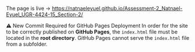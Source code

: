 The page is live -> https://natnaeleyuel.github.io/Assessment-2_Natnael-Eyuel_UGR-4424-15_Section-2/

⚠️ New Commit Required for GitHub Pages Deployment
In order for the site to be correctly published on **GitHub Pages**, the `index.html` file must be located in the **root directory**. GitHub Pages cannot serve the `index.html` file from a subfolder.
